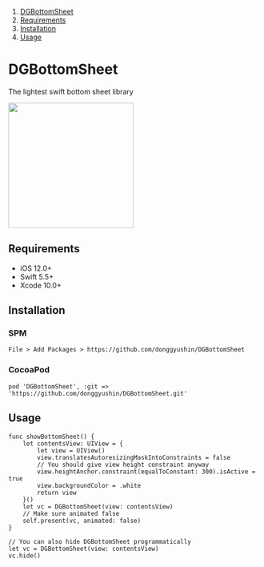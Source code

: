 

1. [DGBottomSheet](#DGBottomSheet)
2. [Requirements](#Requirements)
3. [Installation](#Installation)
4. [Usage](#Usage)

# DGBottomSheet
The lightest swift bottom sheet library


<div>
<img src="https://user-images.githubusercontent.com/34573243/149148650-16227608-d503-4239-aa35-5b31815fc2a1.gif" width=250 />
</div>

## Requirements
- iOS 12.0+
- Swift 5.5+
- Xcode 10.0+


## Installation

### SPM
```
File > Add Packages > https://github.com/donggyushin/DGBottomSheet
```

### CocoaPod
```
pod 'DGBottomSheet', :git => 'https://github.com/donggyushin/DGBottomSheet.git'
```

## Usage
```
func showBottomSheet() {
    let contentsView: UIView = {
        let view = UIView()
        view.translatesAutoresizingMaskIntoConstraints = false
        // You should give view height constraint anyway
        view.heightAnchor.constraint(equalToConstant: 300).isActive = true
        view.backgroundColor = .white
        return view
    }()
    let vc = DGBottomSheet(view: contentsView)
    // Make sure animated false 
    self.present(vc, animated: false)
}

// You can also hide DGBottomSheet programmatically
let vc = DGBottomSheet(view: contentsView)
vc.hide()
```

